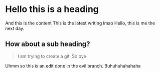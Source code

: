 # Hello this is a heading 
And this is the content
This is the latest writing lmao
Hello, this is me the next day.

## How about a sub heading?
> I am trying to create a git. So bye

Uhmm so this is an edit done in the evil branch. Buhuhuhahahaha